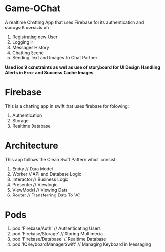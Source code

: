 # Game-OChat

A realtime Chatting App that uses Firebase for its authentication and storage
It consists of:
1. Registrating new User
2. Logging in
3. Messages History
4. Chatting Scene
5. Sending Text and Images To Chat Partner


**Used ios 9 constraints as well as use of storyboard for UI Design**
**Handling Alerts in Error and Success**
**Cache Images**

# Firebase
This is a chatting app in swift that uses firebase for folowing: 
1. Authentication 
2. Storage
3. Realtime Database

# Architecture
This app follows the Clean Swift Pattern which consist: 
1. Entity       // Data Model
2. Worker       // API and Database Logic
3. Interactor   // Business Logic
4. Presenter    // Viewlogic
5. ViewModel    // Viewing Data
6. Router       // Transferring Data To VC

# Pods
1. pod 'Firebase/Auth'           // Authenticating Users 
2. pod 'Firebase/Storage'        // Storing Multimedia
3. pod 'Firebase/Database'       // Realtime Database
4. pod 'IQKeyboardManagerSwift'  // Managing Keyboard in Messaging


